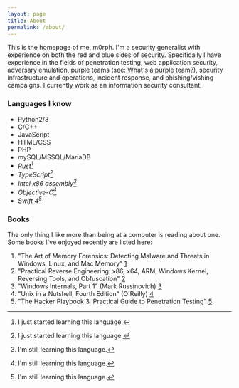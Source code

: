 ```yaml
---
layout: page
title: About
permalink: /about/
---
```


This is the homepage of me, m0rph. I'm a security generalist with experience on both the red and blue sides of security. Specifically I have experience in the fields of penetration testing, web application security, adversary emulation, purple teams (see: [What's a purple team?](https://hackernoon.com/what-is-purple-teaming-in-cybersecurity)), security infrastructure and operations, incident response, and phishing/vishing campaigns. I currently work as an information security consultant.

### **Languages I know**

- Python2/3
- C/C++
- JavaScript
- HTML/CSS
- PHP
- mySQL/MSSQL/MariaDB
- *Rust[^smallnote]*
- *TypeScript[^smallnote]*
- *Intel x86 assembly[^bignote]*
- *Objective-C[^bignote]*
- *Swift 4[^bignote]*

[^bignote]: I'm still learning this language.
[^smallnote]: I just started learning this language.

### **Books**

The only thing I like more than being at a computer is reading about one. Some books I've enjoyed recently  are listed here:

1. "The Art of Memory Forensics: Detecting Malware and Threats in Windows, Linux, and Mac Memory" [1](https://www.amazon.com/Art-Memory-Forensics-Detecting-Malware/dp/1118825098)
2. "Practical Reverse Engineering: x86, x64, ARM, Windows Kernel, Reversing Tools, and Obfuscation" [2](https://www.amazon.com/Practical-Reverse-Engineering-Reversing-Obfuscation/dp/1118787315)
3. "Windows Internals, Part 1" (Mark Russinovich) [3](https://www.amazon.com/Windows-Internals-Part-architecture-management/dp/0735684189/ref=pd_sbs_14_t_1/146-5645421-6075957?_encoding=UTF8&pd_rd_i=0735684189&pd_rd_r=1c8999eb-5fc4-4735-92fb-bb58bfac06a7&pd_rd_w=SGaCG&pd_rd_wg=lSZNe&pf_rd_p=5cfcfe89-300f-47d2-b1ad-a4e27203a02a&pf_rd_r=CESP0F81JSQP8AXPC4PA&psc=1&refRID=CESP0F81JSQP8AXPC4PA)
4. "Unix in a Nutshell, Fourth Edition" (O'Reilly) [4](https://www.amazon.com/Unix-Nutshell-Fourth-Arnold-Robbins/dp/0596100299/ref=sr_1_2?keywords=unix+in+a+nutshell&qid=1582601381&s=books&sr=1-2)
5. "The Hacker Playbook 3: Practical Guide to Penetration Testing" [5](https://www.amazon.com/Hacker-Playbook-Practical-Penetration-Testing/dp/1980901759/ref=sr_1_2?dchild=1&keywords=the+hacker+playbook+3&qid=1597607613&sr=8-2)
